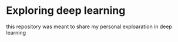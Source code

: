 # Exploring deep learning
this repository was meant to share my personal exploaration in deep learning
